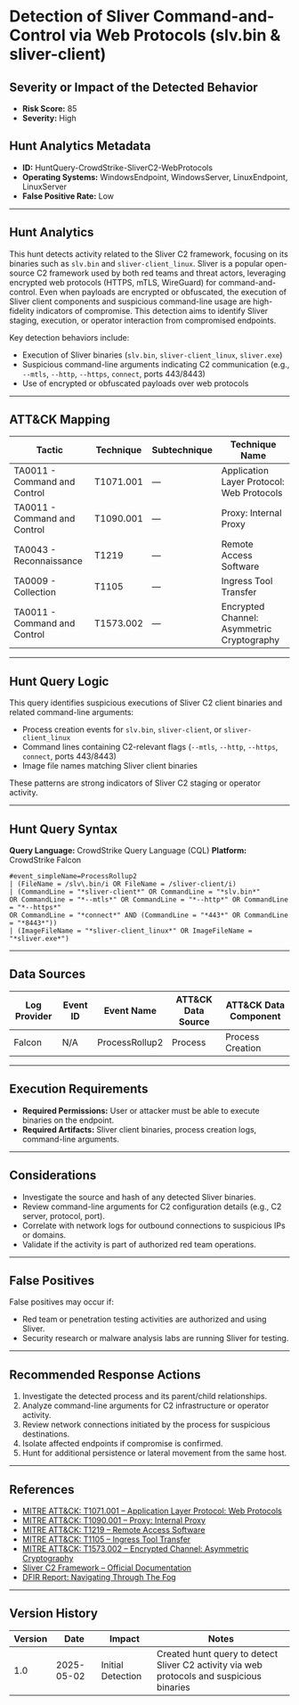 # Detection of Sliver Command-and-Control via Web Protocols (slv.bin & sliver-client)

## Severity or Impact of the Detected Behavior
- **Risk Score:** 85
- **Severity:** High

## Hunt Analytics Metadata

- **ID:** HuntQuery-CrowdStrike-SliverC2-WebProtocols
- **Operating Systems:** WindowsEndpoint, WindowsServer, LinuxEndpoint, LinuxServer
- **False Positive Rate:** Low

---

## Hunt Analytics

This hunt detects activity related to the Sliver C2 framework, focusing on its binaries such as `slv.bin` and `sliver-client_linux`. Sliver is a popular open-source C2 framework used by both red teams and threat actors, leveraging encrypted web protocols (HTTPS, mTLS, WireGuard) for command-and-control. Even when payloads are encrypted or obfuscated, the execution of Sliver client components and suspicious command-line usage are high-fidelity indicators of compromise. This detection aims to identify Sliver staging, execution, or operator interaction from compromised endpoints.

Key detection behaviors include:

- Execution of Sliver binaries (`slv.bin`, `sliver-client_linux`, `sliver.exe`)
- Suspicious command-line arguments indicating C2 communication (e.g., `--mtls`, `--http`, `--https`, `connect`, ports 443/8443)
- Use of encrypted or obfuscated payloads over web protocols

---

## ATT&CK Mapping

| Tactic                        | Technique   | Subtechnique | Technique Name                                         |
|------------------------------|-------------|--------------|--------------------------------------------------------|
| TA0011 - Command and Control  | T1071.001   | —            | Application Layer Protocol: Web Protocols              |
| TA0011 - Command and Control  | T1090.001   | —            | Proxy: Internal Proxy                                  |
| TA0043 - Reconnaissance       | T1219       | —            | Remote Access Software                                 |
| TA0009 - Collection           | T1105       | —            | Ingress Tool Transfer                                  |
| TA0011 - Command and Control  | T1573.002   | —            | Encrypted Channel: Asymmetric Cryptography             |

---

## Hunt Query Logic

This query identifies suspicious executions of Sliver C2 client binaries and related command-line arguments:

- Process creation events for `slv.bin`, `sliver-client`, or `sliver-client_linux`
- Command lines containing C2-relevant flags (`--mtls`, `--http`, `--https`, `connect`, ports 443/8443)
- Image file names matching Sliver client binaries

These patterns are strong indicators of Sliver C2 staging or operator activity.

---

## Hunt Query Syntax

**Query Language:** CrowdStrike Query Language (CQL)
**Platform:** CrowdStrike Falcon

```fql
#event_simpleName=ProcessRollup2  
| (FileName = /slv\.bin/i OR FileName = /sliver-client/i)  
| (CommandLine = "*sliver-client*" OR CommandLine = "*slv.bin*" 
OR CommandLine = "*--mtls*" OR CommandLine = "*--http*" OR CommandLine = "*--https*" 
OR CommandLine = "*connect*" AND (CommandLine = "*443*" OR CommandLine = "*8443*")) 
| (ImageFileName = "*sliver-client_linux*" OR ImageFileName = "*sliver.exe*") 
```

---

## Data Sources

| Log Provider | Event ID | Event Name       | ATT&CK Data Source  | ATT&CK Data Component  |
|--------------|----------|------------------|---------------------|------------------------|
| Falcon       | N/A      | ProcessRollup2   | Process             | Process Creation       |

---

## Execution Requirements

- **Required Permissions:** User or attacker must be able to execute binaries on the endpoint.
- **Required Artifacts:** Sliver client binaries, process creation logs, command-line arguments.

---

## Considerations

- Investigate the source and hash of any detected Sliver binaries.
- Review command-line arguments for C2 configuration details (e.g., C2 server, protocol, port).
- Correlate with network logs for outbound connections to suspicious IPs or domains.
- Validate if the activity is part of authorized red team operations.

---

## False Positives

False positives may occur if:

- Red team or penetration testing activities are authorized and using Sliver.
- Security research or malware analysis labs are running Sliver for testing.

---

## Recommended Response Actions

1. Investigate the detected process and its parent/child relationships.
2. Analyze command-line arguments for C2 infrastructure or operator activity.
3. Review network connections initiated by the process for suspicious destinations.
4. Isolate affected endpoints if compromise is confirmed.
5. Hunt for additional persistence or lateral movement from the same host.

---

## References

- [MITRE ATT&CK: T1071.001 – Application Layer Protocol: Web Protocols](https://attack.mitre.org/techniques/T1071/001/)
- [MITRE ATT&CK: T1090.001 – Proxy: Internal Proxy](https://attack.mitre.org/techniques/T1090/001/)
- [MITRE ATT&CK: T1219 – Remote Access Software](https://attack.mitre.org/techniques/T1219/)
- [MITRE ATT&CK: T1105 – Ingress Tool Transfer](https://attack.mitre.org/techniques/T1105/)
- [MITRE ATT&CK: T1573.002 – Encrypted Channel: Asymmetric Cryptography](https://attack.mitre.org/techniques/T1573/002/)
- [Sliver C2 Framework – Official Documentation](https://github.com/BishopFox/sliver)
- [DFIR Report: Navigating Through The Fog](https://thedfirreport.com/2025/04/28/navigating-through-the-fog/)

---

## Version History

| Version | Date       | Impact            | Notes                                                                                      |
|---------|------------|-------------------|--------------------------------------------------------------------------------------------|
| 1.0     | 2025-05-02 | Initial Detection | Created hunt query to detect Sliver C2 activity via web protocols and suspicious binaries   |
